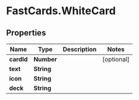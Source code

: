 # FastCards.WhiteCard

## Properties

Name | Type | Description | Notes
------------ | ------------- | ------------- | -------------
**cardId** | **Number** |  | [optional] 
**text** | **String** |  | 
**icon** | **String** |  | 
**deck** | **String** |  | 


